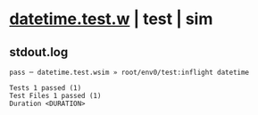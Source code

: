 # [datetime.test.w](../../../../../../examples/tests/sdk_tests/std/datetime.test.w) | test | sim

## stdout.log
```log
pass ─ datetime.test.wsim » root/env0/test:inflight datetime
 
Tests 1 passed (1)
Test Files 1 passed (1)
Duration <DURATION>
```

